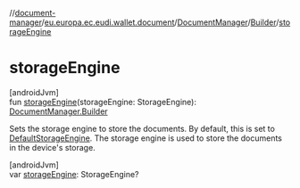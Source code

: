 //[document-manager](../../../../index.md)/[eu.europa.ec.eudi.wallet.document](../../index.md)/[DocumentManager](../index.md)/[Builder](index.md)/[storageEngine](storage-engine.md)

# storageEngine

[androidJvm]\
fun [storageEngine](storage-engine.md)(storageEngine:
StorageEngine): [DocumentManager.Builder](index.md)

Sets the storage engine to store the documents. By default, this is set
to [DefaultStorageEngine](../../../eu.europa.ec.eudi.wallet.document.defaults/-default-storage-engine/index.md).
The storage engine is used to store the documents in the device's storage.

[androidJvm]\
var [storageEngine](storage-engine.md): StorageEngine?
